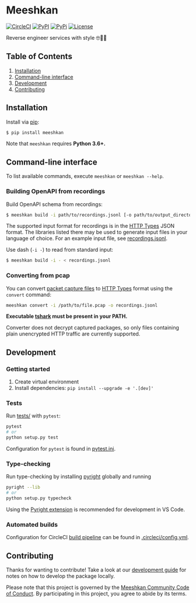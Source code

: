 # Meeshkan

[![CircleCI](https://circleci.com/gh/Meeshkan/meeshkan.svg?style=shield)](https://circleci.com/gh/Meeshkan/meeshkan)
[![PyPI](https://img.shields.io/pypi/dm/meeshkan.svg)](https://pypi.org/project/meeshkan/)
[![PyPi](https://img.shields.io/pypi/pyversions/meeshkan)](https://pypi.org/project/meeshkan/)
[![License](https://img.shields.io/pypi/l/meeshkan)](LICENSE)

Reverse engineer services with style 🤓💾🚀

## Table of Contents

1. [Installation](#installation)
1. [Command-line interface](#command-line-interface)
1. [Development](#development)
1. [Contributing](#contributing)

## Installation

Install via [pip](https://pip.pypa.io/en/stable/installing/):

```bash
$ pip install meeshkan
```

Note that `meeshkan` requires **Python 3.6+.**

## Command-line interface

To list available commands, execute `meeshkan` or `meeshkan --help`.

### Building OpenAPI from recordings

Build OpenAPI schema from recordings:

```bash
$ meeshkan build -i path/to/recordings.jsonl [-o path/to/output_directory]
```

The supported input format for recordings is in the [HTTP Types](https://github.com/Meeshkan/http-types) JSON format. The libraries listed there may be used to generate input files in your language of choice. For an example input file, see [recordings.jsonl](https://github.com/Meeshkan/meeshkan/blob/master/resources/recordings.jsonl).

Use dash (`-i -`) to read from standard input:

```bash
$ meeshkan build -i - < recordings.jsonl
```

### Converting from pcap

You can convert [packet capture files](https://en.wikipedia.org/wiki/Pcap) to [HTTP Types](https://github.com/Meeshkan/http-types) format using the `convert` command:

```bash
meeshkan convert -i /path/to/file.pcap -o recordings.jsonl
```

**Executable [tshark](https://www.wireshark.org/docs/man-pages/tshark.html) must be present in your PATH.**

Converter does not decrypt captured packages, so only files containing plain unencrypted HTTP traffic are currently supported.

## Development

### Getting started

1. Create virtual environment
1. Install dependencies: `pip install --upgrade -e '.[dev]'`

### Tests

Run [tests/](./tests/) with `pytest`:

```bash
pytest
# or
python setup.py test
```

Configuration for `pytest` is found in [pytest.ini](./pytest.ini).

### Type-checking

Run type-checking by installing [pyright](https://github.com/microsoft/pyright) globally and running

```bash
pyright --lib
# or
python setup.py typecheck
```

Using the [Pyright extension](https://marketplace.visualstudio.com/items?itemName=ms-pyright.pyright) is recommended for development in VS Code.

### Automated builds

Configuration for CircleCI [build pipeline](https://app.circleci.com/github/Meeshkan/meeshkan/pipelines) can be found in [.circleci/config.yml](./.circleci/config.yml).

## Contributing

Thanks for wanting to contribute! Take a look at our [development guide](#development) for notes on how to develop the package locally.

Please note that this project is governed by the [Meeshkan Community Code of Conduct](https://github.com/Meeshkan/code-of-conduct). By participating in this project, you agree to abide by its terms.

